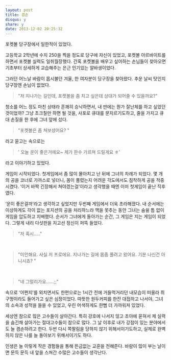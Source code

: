 ```yaml
---
layout: post
title: 겸손
disqus: y
share: y
date: 2013-12-02 20:25:32
---
```


포켓볼 당구장에서 일한적이 있었다. 

고등학교 2학년에 수지 250을 찍을 정도로 당구에 자신이 있었고, 포켓볼 아르바이트를 하면서 포켓볼 실력도 일취월장했다. 간혹 포켓볼을 배우고 싶어하는 손님들이 찾아오면 기초부터 상세하게 교습해주는 은근 인기있는 알바생이었다. 

그러던 어느날 바람이 몹시불던 겨울, 한 여자분이 당구장을 찾아왔다. 추운 날씨 탓인지 당구장엔 손님이 없었다. 

>"저 지나가는 길인데, 포켓볼을 좀 치고 싶은데 상대가 되어줄 수 있을까요?"

청소를 어느 정도 마친 상태라 흔쾌히 승낙하면서, 내 딴에는 뭔가 잘난체를 하고 싶었던 것이었까? 그냥 초크칠만 하면 될 것을, 사포로 큐대를 문지르기도하고, 줄을 가지고 큐대 손질을 한 후에 그녀 앞에 섰다. 

>"포켓볼은 좀 쳐보셨어요? " 

라고 묻고는 속으로는 

>' 오늘 운이 좋은거에요~ 제가 한수 가르쳐 드릴게요 ㅎ' 

라고 이야기하고 있었다. 

게임이 시작되었다. 첫게임에서 좀 많이 몰아치고 난 뒤에 그녀의 차례가 되었다. 몇 개의 공을 코너로 가까스로 넣더니, 몸이 풀렸는지 어려운 각도에서도 침착하게 공을 적중시켰다. ‘이거 바짝 긴장해서 쳐야겠는걸’이라고 생각했을 때엔 이미 첫게임이 끝난 직후였다. 

‘운이 좋은걸까’라고 생각하고 싶었지만 두번째 게임에서 더욱 초라해졌다.  내 순서에는 이상하게도 각이 없는 포지션의 공을 처리하느라 맥을 못추는 동안 그녀는 숨쉴 틈 없이 게임을 압도하고 지배했다.  순서가 그녀에게 돌아가는 순간, 그 게임은 지는 게임이 되었다. 그렇게 내리 다섯판을 지고선 정신이 퍼뜩 들었다. 

>"저 혹시....."
</br>

>"미안해요. 사실 저 프로에요. 지나가는 길에 몸좀 풀려고 왔어요. 기분 나신건 아니시죠? "
</br>

>"네 그럴리가요......;;"

속으로 ‘어쩐지’를 외치면서도 한편으로는 1시간 전에 거들먹거리던 내모습이 떠올라 쥐구멍이라도 들어가고 싶은 심정이었다. 따뜻한 원두커피를 한잔 대접하고 나서야, 그녀의 소속과 성적을 들을 수 있었고, 우린 어색하게도 한뼘 더 가까워져 있었다. 


세상엔 참으로 많은 고수들이 살아간다. 특히 강호에 나서지 않고 초야에 묻혀서 제 실력을 숨긴채 살아가는 절대고수들이 참으로 많다. 그 날 이후로 내가 강점이 있는 분야에서도 늘 겸손하려고 한다. 두번 다시 쪽팔림을 당하지 않기 위해서이기도하고, 실제로 완벽하지 않은 나를 늘 돌아보기 위해서이기도 하다. 

인생은 늘 이렇게 작은 경험들을 통해 뜬금없는 교훈을 전해준다. 바람이 많이 부는 날이면 문득 문득 내 앞을 스쳐간 수많은 고수들이 생각난다. 